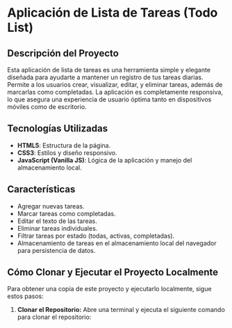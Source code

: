 # Aplicación de Lista de Tareas (Todo List)

## Descripción del Proyecto
Esta aplicación de lista de tareas es una herramienta simple y elegante diseñada para ayudarte a mantener un registro de tus tareas diarias. 
Permite a los usuarios crear, visualizar, editar, y eliminar tareas, además de marcarlas como completadas. La aplicación es completamente responsiva, 
lo que asegura una experiencia de usuario óptima tanto en dispositivos móviles como de escritorio.

## Tecnologías Utilizadas
- **HTML5**: Estructura de la página.
- **CSS3**: Estilos y diseño responsivo.
- **JavaScript (Vanilla JS)**: Lógica de la aplicación y manejo del almacenamiento local.

## Características
- Agregar nuevas tareas.
- Marcar tareas como completadas.
- Editar el texto de las tareas.
- Eliminar tareas individuales.
- Filtrar tareas por estado (todas, activas, completadas).
- Almacenamiento de tareas en el almacenamiento local del navegador para persistencia de datos.

## Cómo Clonar y Ejecutar el Proyecto Localmente
Para obtener una copia de este proyecto y ejecutarlo localmente, sigue estos pasos:

1. **Clonar el Repositorio:**
   Abre una terminal y ejecuta el siguiente comando para clonar el repositorio:
